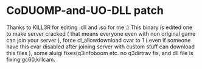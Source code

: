 # CoDUOMP-and-UO-DLL patch
Thanks to KILL3R for editing .dll and .so for me :)
This binary is edited one to make server cracked ( that means everyone even with non original game can join your server ), force cl_allowdownload cvar to 1 ( even if someone have this cvar disabled after joining server with custom stuff can download this files ), some aluigi fixes(q3infoboom etc. no q3dirtrav fix, and dll file is fixing gc60,killcam.

